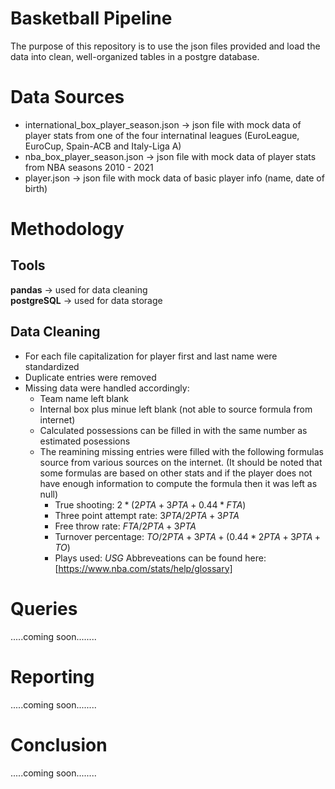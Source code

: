 # Basketball Pipeline
The purpose of this repository is to use the json files provided and load the data into clean, well-organized tables in a postgre database.

# Data Sources
* international_box_player_season.json -> json file with mock data of player stats from one of the four internatinal leagues (EuroLeague, EuroCup, Spain-ACB and Italy-Liga A) <br>
* nba_box_player_season.json -> json file with mock data of player stats from NBA seasons 2010 - 2021 <br>
* player.json -> json file with mock data of basic player info (name, date of birth) <br>

# Methodology
## Tools
__pandas__  -> used for data cleaning <br>  __postgreSQL__ -> used for data storage
## Data Cleaning
* For each file capitalization for player first and last name were standardized
* Duplicate entries were removed
* Missing data were handled accordingly:
  * Team name left blank
  * Internal box plus minue left blank (not able to source formula from internet)
  * Calculated possessions can be filled in with the same number as estimated posessions
  * The reamining missing entries were filled with the following formulas source from various sources on the internet. (It should be noted that some formulas are based on other stats and if the player does not have enough information to compute the formula then it was left as null)
    * True shooting: $2 * (2PTA + 3PTA + 0.44 * FTA)$
    * Three point attempt rate: $3PTA / 2PTA+ 3PTA$
    * Free throw rate: $FTA / 2PTA+ 3PTA$
    * Turnover percentage: $TO / 2PTA + 3PTA + (0.44 * 2PTA+ 3PTA+ TO)$
    * Plays used: $USG% / 100 * 2PTA+ 3PTA + 0.5 * FTA + TO$
 Abbreveations can be found here:[https://www.nba.com/stats/help/glossary]

# Queries
.....coming soon........
# Reporting
.....coming soon........
# Conclusion
.....coming soon........
